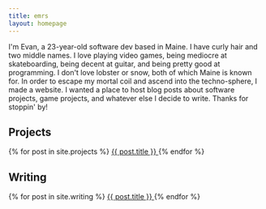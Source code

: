 ```yaml
---
title: emrs
layout: homepage
---
```


<div id="intro">
    <p>
        I'm Evan, a 23-year-old software dev based in Maine. I have curly hair and two middle names. I love playing video games, being mediocre at skateboarding, being decent at guitar, and being pretty good at programming. I don't love lobster or snow, both of which Maine is known for. In order to escape my mortal coil and ascend into the techno-sphere, I made a website. I wanted a place to host blog posts about software projects, game projects, and whatever else I decide to write. Thanks for stoppin' by!
    </p>
</div>
<div>
    <h2 class="chromatic">Projects</h2>
        {% for post in site.projects %}
            <a href="{{ post.url }}">
                {{ post.title }}
            </a>
        {% endfor %}
    <h2 class="chromatic">Writing</h2>
        {% for post in site.writing %}
            <a href="{{ post.url }}">
                {{ post.title }}
            </a>
        {% endfor %}
</div>